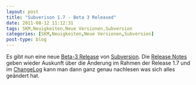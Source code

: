 ```yaml
---
layout: post
title: "Subverison 1.7 - Beta 3 Released"
date: 2011-08-12 11:12:31
tags: SKM,Neuigkeiten,Neue Versionen,Subversion
categories: [SKM,Neuigkeiten,Neue Versionen,Subversion]
post-type: blog
---
```

Es gibt nun eine neue <a href="http://old.nabble.com/Apache-Subversion-1.7.0-beta3-Released-td32246943.html">Beta-3 Release</a> von <a href="http://subversion.apache.org">Subversion</a>. Die <a href="http://subversion.apache.org/docs/release-notes/1.7.html">Release Notes</a> geben wieder Auskunft über die Änderung im Rahmen der Release 1.7 und im <a href="http://svn.apache.org/repos/asf/subversion/tags/1.7.0-beta3/CHANGES">ChangeLog</a> kann man dann ganz genau nachlesen was sich alles geändert hat.
